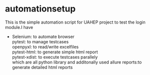 # automationsetup
This is the simple automation script for UAHEP project to test the login module.I have  
* Selenium: to automate browser  
pytest: to manage testcases  
openpyxl: to read/write excelfiles  
pytest-html: to generate simple html report  
pytest-xdist: to execute testcases parallely  
which are all python library and additonally used
allure reports:to generate detailed html reports
